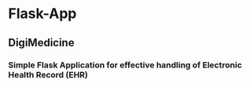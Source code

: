 # Flask-App

## DigiMedicine

### Simple Flask Application for effective handling of Electronic Health Record (EHR) 
